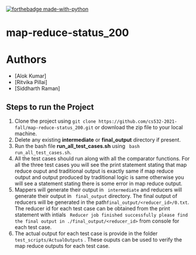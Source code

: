 
[![forthebadge made-with-python](http://ForTheBadge.com/images/badges/made-with-python.svg)](https://www.python.org/)

# map-reduce-status_200

# Authors
- [Alok Kumar]
- [Ritvika Pillai]
- [Siddharth Raman]

## Steps to run the Project

1. Clone the project using ````git clone https://github.com/cs532-2021-fall/map-reduce-status_200.git```` or download the zip file to your local machine.
2. Delete any existing **intermediate** or **final_output** directory if present.
3. Run the bash file **run_all_test_cases.sh** using ```` bash run_all_test_cases.sh````.
4. All the test cases should run along with all the comparator functions. For all the three test cases you will see the print statement stating that map reduce ouput and traditional output is exactly same if map reduce output and output produced by traditional logic is same otherwise you will see a statement stating there is some error in map reduce output.
5. Mappers will generate their output in ```` intermediate```` and reducers will generate their output in ``` final_output``` directory. The final output of reducers will be generated in  the path```final_output/<reducer_id>/0.txt```. The reducer id for each test case can be obtained from the print statement with intials ```` Reducer job finished successfully please find the final output in ./final_output/<reducer_id>```` from console for each test case.
6. The actual output for each test case is provide in the folder ````test_scripts/ActualOutputs```` . These ouputs can be used to verify the map reduce outputs for each test case.
